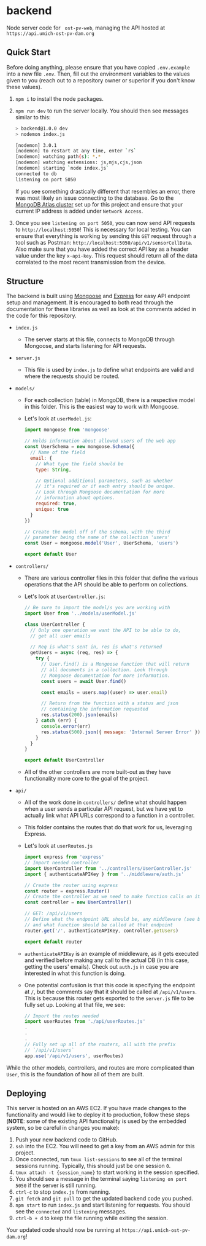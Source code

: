 # backend

Node server code for ` ost-pv-web`, managing the API hosted at `https://api.umich-ost-pv-dam.org`

## Quick Start

Before doing anything, please ensure that you have copied `.env.example` into a new file `.env`. Then, fill out the environment variables to the values given to you (reach out to a repository owner or superior if you don't know these values).

1. `npm i` to install the node packages.
2. `npm run dev` to run the server locally. You should then see messages similar to this:

   ```bash
   > backend@1.0.0 dev
   > nodemon index.js

   [nodemon] 3.0.1
   [nodemon] to restart at any time, enter `rs`
   [nodemon] watching path(s): *.*
   [nodemon] watching extensions: js,mjs,cjs,json
   [nodemon] starting `node index.js`
   connected to db
   listening on port 5050
   ```

   If you see something drastically different that resembles an error, there was most likely an issue connecting to the database. Go to the [MongoDB Atlas cluster](https://cloud.mongodb.com/v2/6508932b44ea275439e78724#/security/network/accessList) set up for this project and ensure that your current IP address is added under `Network Access`.

3. Once you see `listening on port 5050`, you can now send API requests to `http://localhost:5050`! This is necessary for local testing. You can ensure that everything is working by sending this `GET` request through a tool such as Postman: `http://localhost:5050/api/v1/sensorCellData`. Also make sure that you have added the correct API key as a header value under the key `x-api-key`. This request should return all of the data correlated to the most recent transmission from the device.

## Structure

The backend is built using [Mongoose](https://mongoosejs.com/docs/) and [Express](https://expressjs.com/) for easy API endpoint setup and management. It is encouraged to both read through the documentation for these libraries as well as look at the comments added in the code for this repository.

- `index.js`
  - The server starts at this file, connects to MongoDB through Mongoose, and starts listening for API requests.
- `server.js`
  - This file is used by `index.js` to define what endpoints are valid and where the requests should be routed.
- `models/`

  - For each collection (table) in MongoDB, there is a respective model in this folder. This is the easiest way to work with Mongoose.
  - Let's look at `userModel.js`:

    ```js
    import mongoose from 'mongoose'

    // Holds information about allowed users of the web app
    const UserSchema = new mongoose.Schema({
      // Name of the field
      email: {
        // What type the field should be
        type: String,

        // Optional additional parameters, such as whether
        // it's required or if each entry should be unique.
        // Look through Mongoose documentation for more
        // information about options.
        required: true,
        unique: true
      }
    })

    // Create the model off of the schema, with the third
    // parameter being the name of the collection 'users'
    const User = mongoose.model('User', UserSchema, 'users')

    export default User
    ```

- `controllers/`

  - There are various controller files in this folder that define the various operations that the API should be able to perform on collections.
  - Let's look at `UserController.js`:

    ```js
    // Be sure to import the model/s you are working with
    import User from '../models/userModel.js'

    class UserController {
      // Only one operation we want the API to be able to do,
      // get all user emails

      // Req is what's sent in, res is what's returned
      getUsers = async (req, res) => {
        try {
          // User.find() is a Mongoose function that will return
          // all documents in a collection. Look through
          // Mongoose documentation for more information.
          const users = await User.find()

          const emails = users.map((user) => user.email)

          // Return from the function with a status and json
          // containing the information requested
          res.status(200).json(emails)
        } catch (err) {
          console.error(err)
          res.status(500).json({ message: 'Internal Server Error' })
        }
      }
    }

    export default UserController
    ```

  - All of the other controllers are more built-out as they have functionality more core to the goal of the project.

- `api/`

  - All of the work done in `controllers/` define what should happen when a user sends a particular API request, but we have yet to actually link what API URLs correspond to a function in a controller.
  - This folder contains the routes that do that work for us, leveraging Express.
  - Let's look at `userRoutes.js`

    ```js
    import express from 'express'
    // Import needed controller
    import UserController from '../controllers/UserController.js'
    import { authenticateAPIKey } from '../middleware/auth.js'

    // Create the router using express
    const router = express.Router()
    // Create the controller as we need to make function calls on it
    const controller = new UserController()

    // GET: /api/v1/users
    // Define what the endpoint URL should be, any middleware (see below),
    // and what function should be called at that endpoint
    router.get('/', authenticateAPIKey, controller.getUsers)

    export default router
    ```

  - `authenticateAPIKey` is an example of middleware, as it gets executed and verified before making any call to the actual DB (in this case, getting the users' emails). Check out `auth.js` in case you are interested in what this function is doing.
  - One potential confusiion is that this code is specifying the endpoint at `/`, but the comments say that it should be called at `/api/v1/users`. This is because this router gets exported to the `server.js` file to be fully set up. Looking at that file, we see:

    ```js
    // Import the routes needed
    import userRoutes from './api/userRoutes.js'
    .
    .
    .
    // Fully set up all of the routers, all with the prefix
    // `/api/v1/users`
    app.use('/api/v1/users', userRoutes)
    ```

While the other models, controllers, and routes are more complicated than `User`, this is the foundation of how all of them are built.

## Deploying

This server is hosted on an AWS EC2. If you have made changes to the functionality and would like to deploy it to production, follow these steps (**NOTE**: some of the existing API functionality is used by the embedded system, so be careful in changes you make):

1. Push your new backend code to GitHub.
2. `ssh` into the EC2. You will need to get a key from an AWS admin for this project.
3. Once connected, run `tmux list-sessions` to see all of the terminal sessions running. Typically, this should just be one session `0`.
4. `tmux attach -t {session_name}` to start working in the session specified.
5. You should see a message in the terminal saying `listening on port 5050` if the server is still running.
6. `ctrl-c` to stop `index.js` from running.
7. `git fetch` and `git pull` to get the updated backend code you pushed.
8. `npm start` to run `index.js` and start listening for requests. You should see the `connected` and `listening` messages.
9. `ctrl-b + d` to keep the file running while exiting the session.

Your updated code should now be running at `https://api.umich-ost-pv-dam.org`!
